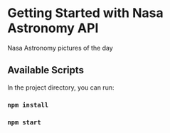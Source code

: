 # Getting Started with Nasa Astronomy API

Nasa Astronomy pictures of the day

## Available Scripts

In the project directory, you can run:

### `npm install`

### `npm start`
